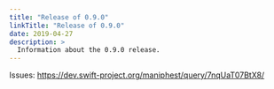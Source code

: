 ```yaml
---
title: "Release of 0.9.0"
linkTitle: "Release of 0.9.0"
date: 2019-04-27
description: >
  Information about the 0.9.0 release.
---
```


Issues: <https://dev.swift-project.org/maniphest/query/7nqUaT07BtX8/>